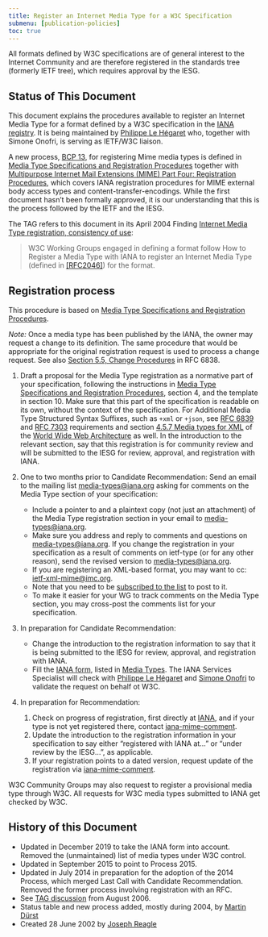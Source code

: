 ```yaml
---
title: Register an Internet Media Type for a W3C Specification
submenu: [publication-policies]
toc: true
---
```


All formats defined by W3C specifications are of general interest to the Internet Community and are therefore registered in the standards tree (formerly IETF tree), which requires approval by the IESG.

## Status of This Document

This document explains the procedures available to register an Internet Media Type for a format defined by a W3C specification in the [IANA registry](https://www.iana.org/assignments/media-types/media-types.xhtml). It is being maintained by [Philippe Le Hégaret](mailto:plh@w3.org) who, together with Simone Onofri, is serving as IETF/W3C liaison.

A new process, [BCP 13](https://www.rfc-editor.org/info/bcp13), for registering Mime media types is defined in [Media Type Specifications and Registration Procedures](https://datatracker.ietf.org/doc/html/rfc6838) together with [Multipurpose Internet Mail Extensions (MIME) Part Four: Registration Procedures](https://datatracker.ietf.org/doc/html/rfc4289), which covers IANA registration procedures for MIME external body access types and content-transfer-encodings. While the first document hasn’t been formally approved, it is our understanding that this is the process followed by the IETF and the IESG.

The TAG refers to this document in its April 2004 Finding [Internet Media Type registration, consistency of use](https://www.w3.org/2001/tag/2004/0430-mime):

> W3C Working Groups engaged in defining a format follow How to Register a Media Type with IANA to register an Internet Media Type (defined in [\[RFC2046\]](https://datatracker.ietf.org/doc/html/rfc2046)) for the format.

## Registration process

This procedure is based on [Media Type Specifications and Registration Procedures](https://datatracker.ietf.org/doc/html/rfc6838).

*Note:* Once a media type has been published by the IANA, the owner may request a change to its definition. The same procedure that would be appropriate for the original registration request is used to process a change request. See also [Section 5.5, Change Procedures](https://datatracker.ietf.org/doc/html/rfc6838/#section-5.5) in RFC 6838.

1. Draft a proposal for the Media Type registration as a normative part of your specification, following the instructions in [Media Type Specifications and Registration Procedures](https://datatracker.ietf.org/doc/html/rfc6838), section 4, and the template in section 10. Make sure that this part of the specification is readable on its own, without the context of the specification. For Additional Media Type Structured Syntax Suffixes, such as `+xml` or `+json`, see [RFC 6839](https://datatracker.ietf.org/doc/html/rfc6839) and [RFC 7303](https://datatracker.ietf.org/doc/html/rfc7303) requirements and section [4.5.7 Media types for XML](https://www.w3.org/TR/webarch/#xml-media-types) of the [World Wide Web Architecture](https://www.w3.org/TR/webarch/) as well. In the introduction to the relevant section, say that this registration is for community review and will be submitted to the IESG for review, approval, and registration with IANA.
1. One to two months prior to Candidate Recommendation: Send an email to the mailing list [media-types@iana.org](mailto:media-types@iana.org) asking for comments on the Media Type section of your specification:
   
   - Include a pointer to and a plaintext copy (not just an attachment) of the Media Type registration section in your email to [media-types@iana.org](mailto:media-types@iana.org).
   - Make sure you address and reply to comments and questions on [media-types@iana.org](mailto:media-types@iana.org). If you change the registration in your specification as a result of comments on ietf-type (or for any other reason), send the revised version to [media-types@iana.org](mailto:media-types@iana.org).
   - If you are registering an XML-based format, you may want to cc: [ietf-xml-mime@imc.org](mailto:ietf-xml-mime@imc.org).
   - Note that you need to be [subscribed to the list](https://www.ietf.org/mailman/listinfo/media-types) to post to it.
   - To make it easier for your WG to track comments on the Media Type section, you may cross-post the comments list for your specification.
3. In preparation for Candidate Recommendation:
   
   - Change the introduction to the registration information to say that it is being submitted to the IESG for review, approval, and registration with IANA.
   - Fill the [IANA form](https://www.iana.org/form/media-types), listed in [Media Types](https://www.iana.org/assignments/media-types/media-types.xhtml). The IANA Services Specialist will check with [Philippe Le Hégaret](mailto:plh@w3.org) and [Simone Onofri](mailto:simone@w3.org) to validate the request on behalf ot W3C.
4. In preparation for Recommendation:
   
   1. Check on progress of registration, first directly at [IANA](https://www.iana.org/assignments/media-types/), and if your type is not yet registered there, contact [iana-mime-comment](mailto:iana-mime-comment@iana.org).
   1. Update the introduction to the registration information in your specification to say either “registered with IANA at…” or “under review by the IESG…”, as applicable.
   1. If your registration points to a dated version, request update of the registration via [iana-mime-comment](mailto:iana-mime-comment@iana.org).

W3C Community Groups may also request to register a provisional media type through W3C. All requests for W3C media types submitted to IANA get checked by W3C.

## History of this Document

- Updated in December 2019 to take the IANA form into account. Removed the (unmaintained) list of media types under W3C control.
- Updated in September 2015 to point to Process 2015.
- Updated in July 2014 in preparation for the adoption of the 2014 Process, which merged Last Call with Candidate Recommendation. Removed the former process involving registration with an RFC.
- See [TAG discussion](https://lists.w3.org/Archives/Public/www-tag/2006Aug/0012.html) from August 2006.
- Status table and new process added, mostly during 2004, by [Martin Dürst](https://www.w3.org/People/D%C3%BCrst/)
- Created 28 June 2002 by [Joseph Reagle](https://www.w3.org/People/Reagle/)

